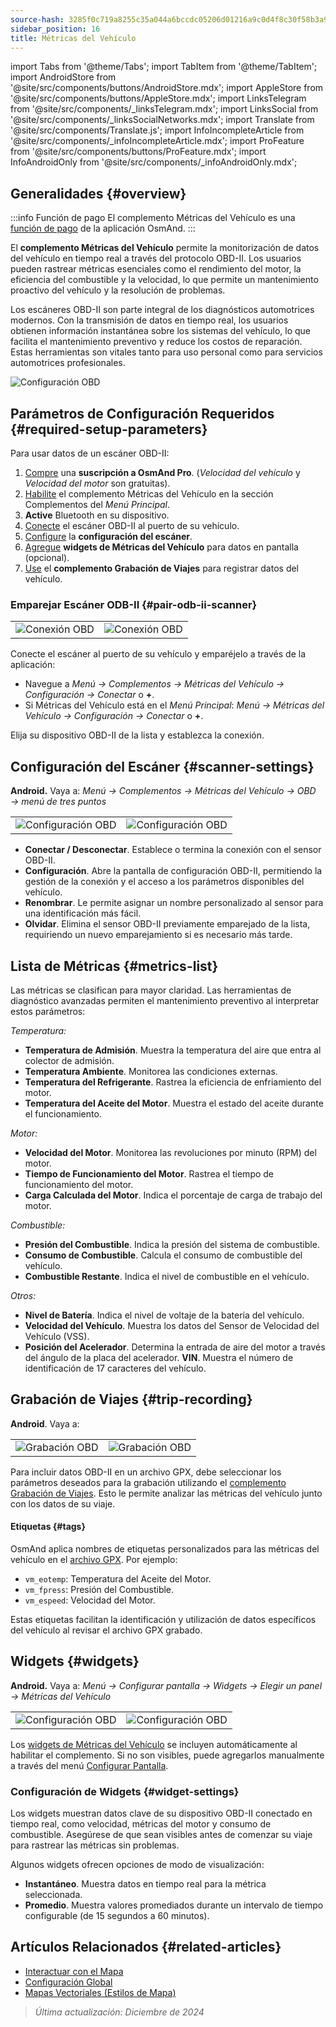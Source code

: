 ```yaml
---
source-hash: 3285f0c719a8255c35a044a6bccdc05206d01216a9c0d4f8c30f58b3a9122f36
sidebar_position: 16
title: Métricas del Vehículo
---
```

import Tabs from '@theme/Tabs';
import TabItem from '@theme/TabItem';
import AndroidStore from '@site/src/components/buttons/AndroidStore.mdx';
import AppleStore from '@site/src/components/buttons/AppleStore.mdx';
import LinksTelegram from '@site/src/components/_linksTelegram.mdx';
import LinksSocial from '@site/src/components/_linksSocialNetworks.mdx';
import Translate from '@site/src/components/Translate.js';
import InfoIncompleteArticle from '@site/src/components/_infoIncompleteArticle.mdx';
import ProFeature from '@site/src/components/buttons/ProFeature.mdx';
import InfoAndroidOnly from '@site/src/components/_infoAndroidOnly.mdx';


<InfoIncompleteArticle/>

<InfoAndroidOnly/>

## Generalidades {#overview}

:::info Función de pago
El complemento Métricas del Vehículo es una [función de pago](../purchases/index.md) de la aplicación OsmAnd.
:::

El **complemento Métricas del Vehículo** permite la monitorización de datos del vehículo en tiempo real a través del protocolo OBD-II. Los usuarios pueden rastrear métricas esenciales como el rendimiento del motor, la eficiencia del combustible y la velocidad, lo que permite un mantenimiento proactivo del vehículo y la resolución de problemas.

Los escáneres OBD-II son parte integral de los diagnósticos automotrices modernos. Con la transmisión de datos en tiempo real, los usuarios obtienen información instantánea sobre los sistemas del vehículo, lo que facilita el mantenimiento preventivo y reduce los costos de reparación. Estas herramientas son vitales tanto para uso personal como para servicios automotrices profesionales.

<Tabs groupId="operating-systems" queryString="operating-systems">

<TabItem value="android" label="Android">

![Configuración OBD](@site/static/img/plugins/obd/obd_overview_2.png)

</TabItem>

</Tabs>


## Parámetros de Configuración Requeridos {#required-setup-parameters}

Para usar datos de un escáner OBD-II:

1. [Compre](../purchases/) una **suscripción a OsmAnd Pro**. (*Velocidad del vehículo* y *Velocidad del motor* son gratuitas).
2. [Habilite](../plugins/index.md#enable--disable) el complemento Métricas del Vehículo en la sección Complementos del *Menú Principal*.
3. **Active** Bluetooth en su dispositivo.
4. [Conecte](#pair-odb-ii-scanner) el escáner OBD-II al puerto de su vehículo.
5. [Configure](#scanner-settings) la **configuración del escáner**.
6. [Agregue](#widgets) **widgets de Métricas del Vehículo** para datos en pantalla (opcional).
7. [Use](#trip-recording) el **complemento Grabación de Viajes** para registrar datos del vehículo.


### Emparejar Escáner ODB-II {#pair-odb-ii-scanner}

| | |
|--|--|
|![Conexión OBD](@site/static/img/plugins/obd/obd_connect.png)|![Conexión OBD](@site/static/img/plugins/obd/obd_connect_2.png)|

Conecte el escáner al puerto de su vehículo y emparéjelo a través de la aplicación:

- Navegue a *Menú → Complementos → Métricas del Vehículo → Configuración → Conectar* o **+**.
- Si Métricas del Vehículo está en el *Menú Principal*: *Menú → Métricas del Vehículo → Configuración → Conectar* o **+**.

Elija su dispositivo OBD-II de la lista y establezca la conexión.


## Configuración del Escáner {#scanner-settings}

**Android.** Vaya a: *Menú → Complementos → Métricas del Vehículo → OBD → menú de tres puntos*

| | |
|--|--|
|![Configuración OBD](@site/static/img/plugins/obd/obd_settings.png)|![Configuración OBD](@site/static/img/plugins/obd/obd_settings_1.png)|

- **Conectar / Desconectar**. Establece o termina la conexión con el sensor OBD-II.
- **Configuración**. Abre la pantalla de configuración OBD-II, permitiendo la gestión de la conexión y el acceso a los parámetros disponibles del vehículo.
- **Renombrar**. Le permite asignar un nombre personalizado al sensor para una identificación más fácil.
- **Olvidar**. Elimina el sensor OBD-II previamente emparejado de la lista, requiriendo un nuevo emparejamiento si es necesario más tarde.


## Lista de Métricas {#metrics-list}

Las métricas se clasifican para mayor claridad. Las herramientas de diagnóstico avanzadas permiten el mantenimiento preventivo al interpretar estos parámetros:

*Temperatura:*

- **Temperatura de Admisión**. Muestra la temperatura del aire que entra al colector de admisión.
- **Temperatura Ambiente**. Monitorea las condiciones externas.
- **Temperatura del Refrigerante**. Rastrea la eficiencia de enfriamiento del motor.
- **Temperatura del Aceite del Motor**. Muestra el estado del aceite durante el funcionamiento.

*Motor:*

- **Velocidad del Motor**. Monitorea las revoluciones por minuto (RPM) del motor.
- **Tiempo de Funcionamiento del Motor**. Rastrea el tiempo de funcionamiento del motor.
- **Carga Calculada del Motor**. Indica el porcentaje de carga de trabajo del motor.

*Combustible:*

- **Presión del Combustible**. Indica la presión del sistema de combustible.
- **Consumo de Combustible**. Calcula el consumo de combustible del vehículo.
- **Combustible Restante**. Indica el nivel de combustible en el vehículo.

*Otros:*

- **Nivel de Batería**. Indica el nivel de voltaje de la batería del vehículo.
- **Velocidad del Vehículo**. Muestra los datos del Sensor de Velocidad del Vehículo (VSS).
- **Posición del Acelerador**. Determina la entrada de aire del motor a través del ángulo de la placa del acelerador.
  **VIN**. Muestra el número de identificación de 17 caracteres del vehículo.


## Grabación de Viajes {#trip-recording}

**Android**. Vaya a: *<Translate android="true" ids="shared_string_menu,plugins_menu_group,record_plugin_name,shared_string_settings,data_settings,record_obd_data"/>*

| | |
|--|--|
|![Grabación OBD](@site/static/img/plugins/obd/obd_recording.png)| ![Grabación OBD](@site/static/img/plugins/obd/obd_recording_1.png)|

Para incluir datos OBD-II en un archivo GPX, debe seleccionar los parámetros deseados para la grabación utilizando el [complemento Grabación de Viajes](../plugins/trip-recording.md#recording-settings). Esto le permite analizar las métricas del vehículo junto con los datos de su viaje.

#### Etiquetas {#tags}

OsmAnd aplica nombres de etiquetas personalizados para las métricas del vehículo en el [archivo GPX](../plugins/trip-recording.md#recorded-gpx-file). Por ejemplo:

- `vm_eotemp`: Temperatura del Aceite del Motor.
- `vm_fpress`: Presión del Combustible.
- `vm_espeed`: Velocidad del Motor.

Estas etiquetas facilitan la identificación y utilización de datos específicos del vehículo al revisar el archivo GPX grabado.


## Widgets {#widgets}

**Android.** Vaya a: *Menú → Configurar pantalla → Widgets → Elegir un panel → Métricas del Vehículo*

| | |
|--|--|
|![Configuración OBD](@site/static/img/plugins/obd/obd_widget_1.png)| ![Configuración OBD](@site/static/img/plugins/obd/obd_widget.png)|

Los [widgets de Métricas del Vehículo](../widgets/info-widgets.md#vehicle-metrics-widgets) se incluyen automáticamente al habilitar el complemento. Si no son visibles, puede agregarlos manualmente a través del menú [Configurar Pantalla](../widgets/configure-screen.md).

### Configuración de Widgets {#widget-settings}

Los widgets muestran datos clave de su dispositivo OBD-II conectado en tiempo real, como velocidad, métricas del motor y consumo de combustible. Asegúrese de que sean visibles antes de comenzar su viaje para rastrear las métricas sin problemas.

Algunos widgets ofrecen opciones de modo de visualización:

- **Instantáneo**. Muestra datos en tiempo real para la métrica seleccionada.
- **Promedio**. Muestra valores promediados durante un intervalo de tiempo configurable (de 15 segundos a 60 minutos).


## Artículos Relacionados {#related-articles}

- [Interactuar con el Mapa](../../user/map/interact-with-map.md)
- [Configuración Global](../../user/personal/global-settings.md)
- [Mapas Vectoriales (Estilos de Mapa)](../../user/map/vector-maps.md)

> *Última actualización: Diciembre de 2024*